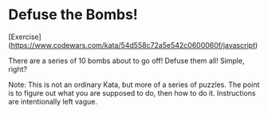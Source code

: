 # **Defuse the Bombs!**
[Exercise] (https://www.codewars.com/kata/54d558c72a5e542c0600060f/javascript)

There are a series of 10 bombs about to go off! Defuse them all! Simple, right?

Note: This is not an ordinary Kata, but more of a series of puzzles. The point is to figure out what you are supposed to do, then how to do it. Instructions are intentionally left vague.